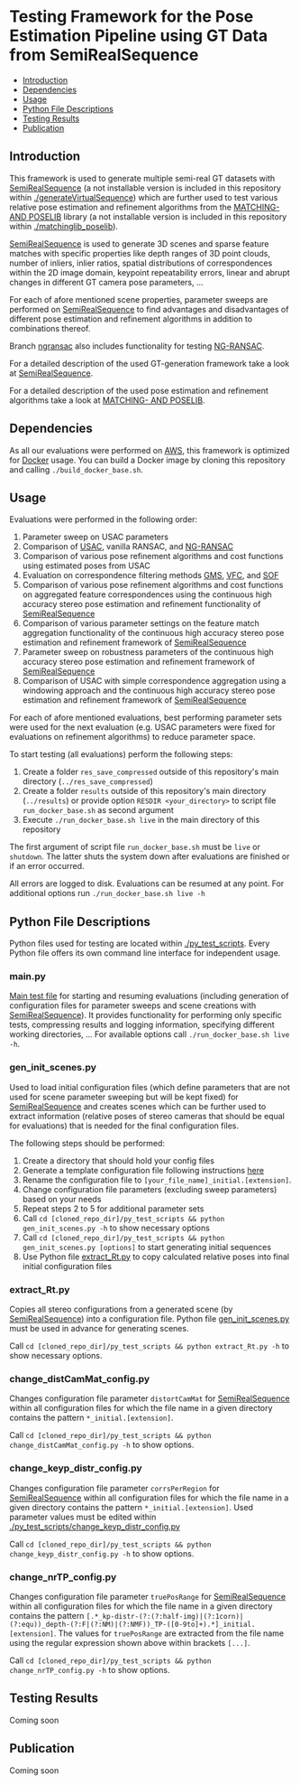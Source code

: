 # Testing Framework for the Pose Estimation Pipeline using GT Data from SemiRealSequence

- [Introduction](#introduction)
- [Dependencies](#dependencies)
- [Usage](#usage)
- [Python File Descriptions](#files)
- [Testing Results](#results)
- [Publication](#publication)

## Introduction <a name="introduction"></a>

This framework is used to generate multiple semi-real GT datasets with [SemiRealSequence](https://github.com/josefmaierfl/SemiRealSequence) (a not installable version is included in this repository within [./generateVirtualSequence](./generateVirtualSequence)) which are further used to test various relative pose estimation and refinement algorithms from the [MATCHING- AND POSELIB](https://github.com/josefmaierfl/matchinglib_poselib) library (a not installable version is included in this repository within [./matchinglib_poselib](./matchinglib_poselib)).

[SemiRealSequence](https://github.com/josefmaierfl/SemiRealSequence) is used to generate 3D scenes and sparse feature matches with specific properties like depth ranges of 3D point clouds, number of inliers, inlier ratios, spatial distributions of correspondences within the 2D image domain, keypoint repeatability errors, linear and abrupt changes in different GT camera pose parameters, ...

For each of afore mentioned scene properties, parameter sweeps are performed on [SemiRealSequence](https://github.com/josefmaierfl/SemiRealSequence) to find advantages and disadvantages of different pose estimation and refinement algorithms in addition to combinations thereof.

Branch [ngransac](https://github.com/josefmaierfl/autocalib_test_package/tree/ngransac) also includes functionality for testing [NG-RANSAC](https://github.com/vislearn/ngransac).

For a detailed description of the used GT-generation framework take a look at [SemiRealSequence](https://github.com/josefmaierfl/SemiRealSequence).

For a detailed description of the used pose estimation and refinement algorithms take a look at [MATCHING- AND POSELIB](https://github.com/josefmaierfl/matchinglib_poselib).

## Dependencies <a name="dependencies"></a>

As all our evaluations were performed on [AWS](https://aws.amazon.com/), this framework is optimized for [Docker](https://docs.docker.com/get-docker/) usage.
You can build a Docker image by cloning this repository and calling `./build_docker_base.sh`.

## Usage <a name="usage"></a>

Evaluations were performed in the following order:
1. Parameter sweep on USAC parameters
2. Comparison of [USAC](https://ieeexplore.ieee.org/document/6365642), vanilla RANSAC, and [NG-RANSAC](https://github.com/josefmaierfl/autocalib_test_package/tree/ngransac)
3. Comparison of various pose refinement algorithms and cost functions using estimated poses from USAC
4. Evaluation on correspondence filtering methods [GMS](https://github.com/JiawangBian/GMS-Feature-Matcher), [VFC](https://github.com/jiayi-ma/VFC), and [SOF](https://link.springer.com/chapter/10.1007/978-3-319-46478-7_7)
5. Comparison of various pose refinement algorithms and cost functions on aggregated feature correspondences using the continuous high accuracy stereo pose estimation and refinement functionality of [SemiRealSequence](https://github.com/josefmaierfl/SemiRealSequence)
6. Comparison of various parameter settings on the feature match aggregation functionality of the continuous high accuracy stereo pose estimation and refinement framework of [SemiRealSequence](https://github.com/josefmaierfl/SemiRealSequence)
7. Parameter sweep on robustness parameters of the continuous high accuracy stereo pose estimation and refinement framework of [SemiRealSequence](https://github.com/josefmaierfl/SemiRealSequence)
8. Comparison of USAC with simple correspondence aggregation using a windowing approach and the continuous high accuracy stereo pose estimation and refinement framework of [SemiRealSequence](https://github.com/josefmaierfl/SemiRealSequence)

For each of afore mentioned evaluations, best performing parameter sets were used for the next evaluation (e.g. USAC parameters were fixed for evaluations on refinement algorithms) to reduce parameter space.

To start testing (all evaluations) perform the following steps:
1. Create a folder `res_save_compressed` outside of this repository's main directory (`../res_save_compressed`)
2. Create a folder `results` outside of this repository's main directory (`../results`) or provide option `RESDIR <your_directory>`  to script file `run_docker_base.sh` as second argument
3. Execute `./run_docker_base.sh live` in the main directory of this repository

The first argument of script file `run_docker_base.sh` must be `live` or `shutdown`.
The latter shuts the system down after evaluations are finished or if an error occurred.

All errors are logged to disk.
Evaluations can be resumed at any point.
For additional options run `./run_docker_base.sh live -h`

## Python File Descriptions <a name="files"></a>

Python files used for testing are located within [./py_test_scripts](./py_test_scripts).
Every Python file offers its own command line interface for independent usage.

### main.py

[Main test file](./py_test_scripts/main.py) for starting and resuming evaluations (including generation of configuration files for parameter sweeps and scene creations with [SemiRealSequence](https://github.com/josefmaierfl/SemiRealSequence)).
It provides functionality for performing only specific tests, compressing results and logging information, specifying different working directories, ...
For available options call `./run_docker_base.sh live -h`.

### gen_init_scenes.py <a name="gen_init_scenes"></a>

Used to load initial configuration files (which define parameters that are not used for scene parameter sweeping but will be kept fixed) for [SemiRealSequence](https://github.com/josefmaierfl/SemiRealSequence) and creates scenes which can be further used to extract information (relative poses of stereo cameras that should be equal for evaluations) that is needed for the final configuration files.

The following steps should be performed:
1. Create a directory that should hold your config files
2. Generate a template configuration file following instructions [here](https://github.com/josefmaierfl/SemiRealSequence#config-file)
3. Rename the configuration file to `[your_file_name]_initial.[extension]`.
4. Change configuration file parameters (excluding sweep parameters) based on your needs
5. Repeat steps 2 to 5 for additional parameter sets
6. Call `cd [cloned_repo_dir]/py_test_scripts && python gen_init_scenes.py -h` to show necessary options
7. Call `cd [cloned_repo_dir]/py_test_scripts && python gen_init_scenes.py [options]` to start generating initial sequences
8. Use Python file [extract_Rt.py](#extract_Rt) to copy calculated relative poses into final initial configuration files

### extract_Rt.py <a name="extract_Rt"></a>

Copies all stereo configurations from a generated scene (by [SemiRealSequence](https://github.com/josefmaierfl/SemiRealSequence)) into a configuration file.
Python file [gen_init_scenes.py](#gen_init_scenes) must be used in advance for generating scenes.

Call `cd [cloned_repo_dir]/py_test_scripts && python extract_Rt.py -h` to show necessary options.

### change_distCamMat_config.py

Changes configuration file parameter `distortCamMat` for [SemiRealSequence](https://github.com/josefmaierfl/SemiRealSequence) within all configuration files for which the file name in a given directory contains the pattern `*_initial.[extension]`.

Call `cd [cloned_repo_dir]/py_test_scripts && python change_distCamMat_config.py -h` to show options.

### change_keyp_distr_config.py

Changes configuration file parameter `corrsPerRegion` for [SemiRealSequence](https://github.com/josefmaierfl/SemiRealSequence) within all configuration files for which the file name in a given directory contains the pattern `*_initial.[extension]`.
Used parameter values must be edited within [./py_test_scripts/change_keyp_distr_config.py](./py_test_scripts/change_keyp_distr_config.py)

Call `cd [cloned_repo_dir]/py_test_scripts && python change_keyp_distr_config.py -h` to show options.

### change_nrTP_config.py

Changes configuration file parameter `truePosRange` for [SemiRealSequence](https://github.com/josefmaierfl/SemiRealSequence) within all configuration files for which the file name in a given directory contains the pattern `[.*_kp-distr-(?:(?:half-img)|(?:1corn)|(?:equ))_depth-(?:F|(?:NM)|(?:NMF))_TP-([0-9to]+).*]_initial.[extension]`.
The values for `truePosRange` are extracted from the file name using the regular expression shown above within brackets `[...]`.

Call `cd [cloned_repo_dir]/py_test_scripts && python change_nrTP_config.py -h` to show options.

## Testing Results <a name="results"></a>

Coming soon

## Publication <a name="publication"></a>

Coming soon

<!--
```
@inproceedings{maier2020semireal,
  title={Unlimited Semi-Real-World Ground Truth Generation for Feature-Based Applications},
  author={Maier, Josef},
  booktitle={ACCV},
  year={2020}
}
```
-->
